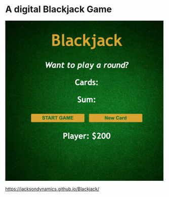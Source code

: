 # A digital Blackjack Game

<img src="images/Blackjack.png" width="500px" />


https://jacksondynamics.github.io/Blackjack/
